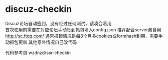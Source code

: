# discuz-checkin
Discuz论坛自动签到，没有经过任何测试，请凑合着用  
首次使用前需要在对应论坛手动签到抓包填入config.json
推荐配合server酱食用 http://sc.ftqq.com/
通常报错情况是每3个月多cookies或formhash到期，需要手动抓包更新
其他意外情况自己改代码

代码参考自 wzdnzd/ssr-checkin
